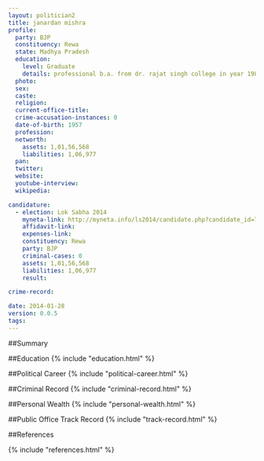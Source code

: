 ```yaml
---
layout: politician2
title: janardan mishra
profile: 
  party: BJP
  constituency: Rewa
  state: Madhya Pradesh
  education: 
    level: Graduate
    details: professional b.a. from dr. rajat singh college in year 1984 85  ll.b from dr. rajat singh college rewa in year 1977 78
  photo: 
  sex: 
  caste: 
  religion: 
  current-office-title: 
  crime-accusation-instances: 0
  date-of-birth: 1957
  profession: 
  networth: 
    assets: 1,01,56,568
    liabilities: 1,06,977
  pan: 
  twitter: 
  website: 
  youtube-interview: 
  wikipedia: 

candidature: 
  - election: Lok Sabha 2014
    myneta-link: http://myneta.info/ls2014/candidate.php?candidate_id=738
    affidavit-link: 
    expenses-link: 
    constituency: Rewa 
    party: BJP
    criminal-cases: 0
    assets: 1,01,56,568
    liabilities: 1,06,977
    result:  

crime-record: 

date: 2014-01-28
version: 0.0.5
tags: 
---
```

##Summary


##Education
{% include "education.html" %}


##Political Career
{% include "political-career.html" %}


##Criminal Record
{% include "criminal-record.html" %}


##Personal Wealth
{% include "personal-wealth.html" %}


##Public Office Track Record
{% include "track-record.html" %}


##References


{% include "references.html" %}